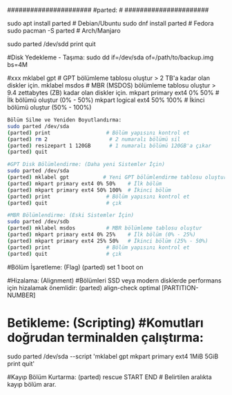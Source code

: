 ######################
#parted:             #
######################

sudo apt install parted      # Debian/Ubuntu
sudo dnf install parted      # Fedora
sudo pacman -S parted        # Arch/Manjaro


sudo parted /dev/sdd
print
quit

#Disk Yedekleme - Taşıma:
sudo dd if=/dev/sda of=/path/to/backup.img bs=4M

#xxx
mklabel gpt        # GPT bölümleme tablosu oluştur > 2 TB'a kadar olan diskler için.
mklabel msdos      # MBR (MSDOS) bölümleme tablosu oluştur > 9.4 zettabytes (ZB) kadar olan diskler için.
mkpart primary ext4 0% 50%      # İlk bölümü oluştur (0% - 50%)
mkpart logical ext4 50% 100%    # İkinci bölümü oluştur (50% - 100%)

```sh
Bölüm Silme ve Yeniden Boyutlandırma:
sudo parted /dev/sda
(parted) print                  # Bölüm yapısını kontrol et
(parted) rm 2                    # 2 numaralı bölümü sil
(parted) resizepart 1 120GB      # 1 numaralı bölümü 120GB'a çıkar
(parted) quit

#GPT Disk Bölümlendirme: (Daha yeni Sistemler İçin)
sudo parted /dev/sda
(parted) mklabel gpt           # Yeni GPT bölümlendirme tablosu oluştur
(parted) mkpart primary ext4 0% 50%    # İlk bölüm
(parted) mkpart primary ext4 50% 100%  # İkinci bölüm
(parted) print                  # Bölüm yapısını kontrol et
(parted) quit                   # çık

#MBR Bölümlendirme: (Eski Sistemler İçin)
sudo parted /dev/sdb
(parted) mklabel msdos          # MBR bölümleme tablosu oluştur
(parted) mkpart primary ext4 0% 25%    # İlk bölüm (0% - 25%)
(parted) mkpart primary ext4 25% 50%   # İkinci bölüm (25% - 50%)
(parted) print                  # Bölüm yapısını kontrol et
(parted) quit                   # çık
```

#Bölüm İşaretleme: (Flag)
(parted) set 1 boot on

#Hizalama: (Alignment)          #Bölümleri SSD veya modern disklerde performans için hizalamak önemlidir:
(parted) align-check optimal [PARTITION-NUMBER]

# Betikleme: (Scripting)        #Komutları doğrudan terminalden çalıştırma:
sudo parted /dev/sda --script 'mklabel gpt mkpart primary ext4 1MiB 5GiB print quit'

#Kayıp Bölüm Kurtarma:
(parted) rescue START END  # Belirtilen aralıkta kayıp bölüm arar.

